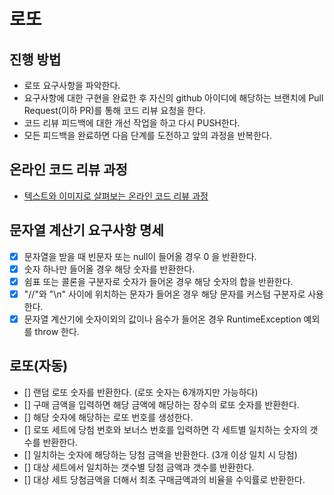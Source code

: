 # 로또
## 진행 방법
* 로또 요구사항을 파악한다.
* 요구사항에 대한 구현을 완료한 후 자신의 github 아이디에 해당하는 브랜치에 Pull Request(이하 PR)를 통해 코드 리뷰 요청을 한다.
* 코드 리뷰 피드백에 대한 개선 작업을 하고 다시 PUSH한다.
* 모든 피드백을 완료하면 다음 단계를 도전하고 앞의 과정을 반복한다.

## 온라인 코드 리뷰 과정
* [텍스트와 이미지로 살펴보는 온라인 코드 리뷰 과정](https://github.com/next-step/nextstep-docs/tree/master/codereview)

## 문자열 계산기 요구사항 명세
* [X] 문자열을 받을 때 빈문자 또는 null이 들어올 경우 0 을 반환한다.
* [X] 숫자 하나만 들어올 경우 해당 숫자를 반환한다.
* [X] 쉼표 또는 콜론을 구분자로 숫자가 들어온 경우 해당 숫자의 합을 반환한다.
* [X] "//"와 "\n" 사이에 위치하는 문자가 들어온 경우 해당 문자를 커스텀 구분자로 사용한다.
* [X] 문자열 계산기에 숫자이외의 값이나 음수가 들어온 경우 RuntimeException 예외를 throw 한다.

## 로또(자동)
* [] 랜덤 로또 숫자를 반환한다. (로또 숫자는 6개까지만 가능하다)
* [] 구매 금액을 입력하면 해당 금액에 해당하는 장수의 로또 숫자를 반환한다.
* [] 해당 숫자에 해당하는 로또 번호를 생성한다.
* [] 로또 세트에 당첨 번호와 보너스 번호를 입력하면 각 세트별 일치하는 숫자의 갯수를 반환한다.
* [] 일치하는 숫자에 해당하는 당첨 금액을 반환한다. (3개 이상 일치 시 당첨)
* [] 대상 세트에서 일치하는 갯수별 당첨 금액과 갯수를 반환한다. 
* [] 대상 세트 당첨금액을 더해서 최초 구매금액과의 비율을 수익률로 반환한다.
